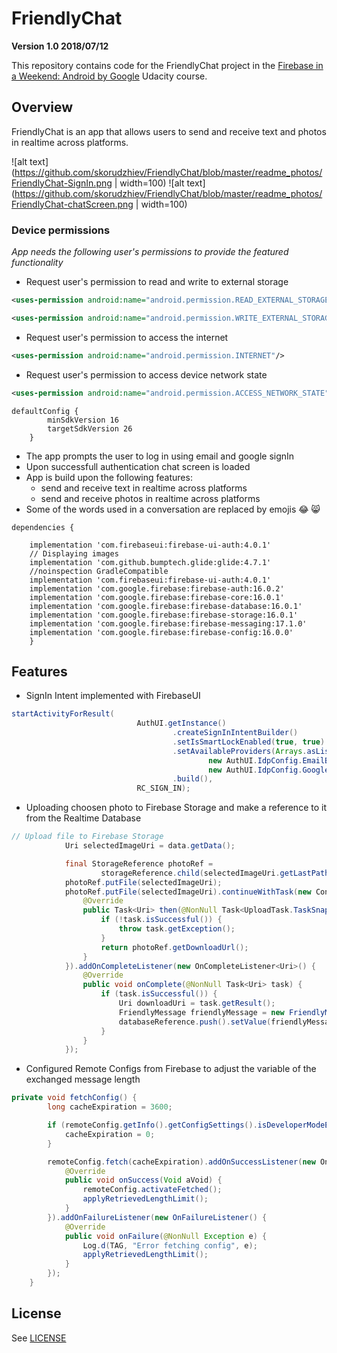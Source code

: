 # FriendlyChat
**Version 1.0 2018/07/12**

This repository contains code for the FriendlyChat project in the [Firebase in a Weekend: Android by Google](https://www.udacity.com/course/firebase-in-a-weekend-by-google-android--ud0352) Udacity course.

## Overview

FriendlyChat is an app that allows users to send and receive text and photos in realtime across platforms.

![alt text](https://github.com/skorudzhiev/FriendlyChat/blob/master/readme_photos/FriendlyChat-SignIn.png | width=100) ![alt text](https://github.com/skorudzhiev/FriendlyChat/blob/master/readme_photos/FriendlyChat-chatScreen.png | width=100) 

### Device permissions
*App needs the following user's permissions to provide the featured functionality*
* Request user's permission to read and write to external storage
```XML
<uses-permission android:name="android.permission.READ_EXTERNAL_STORAGE"/>
```
```XML
<uses-permission android:name="android.permission.WRITE_EXTERNAL_STORAGE"/>
```
* Request user's permission to access the internet
```XML
<uses-permission android:name="android.permission.INTERNET"/>
```

* Request user's permission to access device network state
```XML
<uses-permission android:name="android.permission.ACCESS_NETWORK_STATE" />
```

```Gradle
defaultConfig {
        minSdkVersion 16
        targetSdkVersion 26
    }
```

* The app prompts the user to log in using email and google signIn
* Upon successfull authentication chat screen is loaded
* App is build upon the following features: 
  *  send and receive text in realtime across platforms
  *  send and receive photos in realtime across platforms
* Some of the words used in a conversation are replaced by emojis 😂 😸

```Gradle
dependencies {
    
    implementation 'com.firebaseui:firebase-ui-auth:4.0.1'
    // Displaying images
    implementation 'com.github.bumptech.glide:glide:4.7.1'
    //noinspection GradleCompatible
    implementation 'com.firebaseui:firebase-ui-auth:4.0.1'
    implementation 'com.google.firebase:firebase-auth:16.0.2'
    implementation 'com.google.firebase:firebase-core:16.0.1'
    implementation 'com.google.firebase:firebase-database:16.0.1'
    implementation 'com.google.firebase:firebase-storage:16.0.1'
    implementation 'com.google.firebase:firebase-messaging:17.1.0'
    implementation 'com.google.firebase:firebase-config:16.0.0'
    }
```

## Features

* SignIn Intent implemented with FirebaseUI

```Java
startActivityForResult(
                            AuthUI.getInstance()
                                    .createSignInIntentBuilder()
                                    .setIsSmartLockEnabled(true, true)
                                    .setAvailableProviders(Arrays.asList(
                                            new AuthUI.IdpConfig.EmailBuilder().build(),
                                            new AuthUI.IdpConfig.GoogleBuilder().build()))
                                    .build(),
                            RC_SIGN_IN);
```

* Uploading choosen photo to Firebase Storage and make a reference to it from the Realtime Database

```Java
// Upload file to Firebase Storage
            Uri selectedImageUri = data.getData();

            final StorageReference photoRef =
                    storageReference.child(selectedImageUri.getLastPathSegment());
            photoRef.putFile(selectedImageUri);
            photoRef.putFile(selectedImageUri).continueWithTask(new Continuation<UploadTask.TaskSnapshot, Task<Uri>>() {
                @Override
                public Task<Uri> then(@NonNull Task<UploadTask.TaskSnapshot> task) throws Exception {
                    if (!task.isSuccessful()) {
                        throw task.getException();
                    }
                    return photoRef.getDownloadUrl();
                }
            }).addOnCompleteListener(new OnCompleteListener<Uri>() {
                @Override
                public void onComplete(@NonNull Task<Uri> task) {
                    if (task.isSuccessful()) {
                        Uri downloadUri = task.getResult();
                        FriendlyMessage friendlyMessage = new FriendlyMessage(null, mUsername, downloadUri.toString());
                        databaseReference.push().setValue(friendlyMessage);
                    }
                }
            });
```

* Configured Remote Configs from Firebase to adjust the variable of the exchanged message length

```Java
private void fetchConfig() {
        long cacheExpiration = 3600;

        if (remoteConfig.getInfo().getConfigSettings().isDeveloperModeEnabled()) {
            cacheExpiration = 0;
        }

        remoteConfig.fetch(cacheExpiration).addOnSuccessListener(new OnSuccessListener<Void>() {
            @Override
            public void onSuccess(Void aVoid) {
                remoteConfig.activateFetched();
                applyRetrievedLengthLimit();
            }
        }).addOnFailureListener(new OnFailureListener() {
            @Override
            public void onFailure(@NonNull Exception e) {
                Log.d(TAG, "Error fetching config", e);
                applyRetrievedLengthLimit();
            }
        });
    }
```

## License
See [LICENSE](LICENSE)
